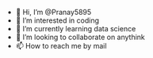 - 👋 Hi, I’m @Pranay5895
- 👀 I’m interested in coding
- 🌱 I’m currently learning data science
- 💞️ I’m looking to collaborate on anythink
- 📫 How to reach me by mail

<!---
Pranay5895/Pranay5895 is a ✨ special ✨ repository because its `README.md` (this file) appears on your GitHub profile.
You can click the Preview link to take a look at your changes.
--->

